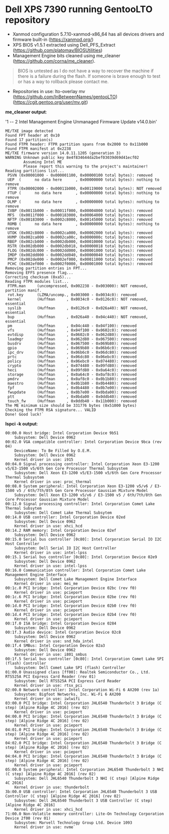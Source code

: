 
# **Dell XPS 7390 running GentooLTO** repository

 - Xanmod configuration 5.7.10-xanmod-x86_64 has all devices drivers and
   firmware built-in
   (https://xanmod.org/)
 - XPS BIOS v1.5.1 extracted using Dell_PFS_Extract
   (https://github.com/platomav/BIOSUtilities)
 - Management Engine bits cleaned using me_cleaner
   (https://github.com/corna/me_cleaner).

> BIOS is untested as I do not have a way to recover the machine if
> there is a failure during the flash. If someone is brave enough to
> test or has a way to rollback please contact me.

 - Repositories in use:
   lto-overlay  mv
   (https://github.com/InBetweenNames/gentooLTO)
   (https://cgit.gentoo.org/user/mv.git)

**me_cleaner output**:

'1 -- 2 Intel Management Engine Unmanaged Firmware Update v14.0.bin'

    ME/TXE image detected
    Found FPT header at 0x10
    Found 17 partition(s)
    Found FTPR header: FTPR partition spans from 0x2000 to 0x11b000
    Found FTPR manifest at 0x2238
    ME/TXE firmware version 14.0.11.1205 (generation 3)
    WARNING Unknown public key 8e4f834644da2bef03039d69d41ecf02
            Assuming Intel ME
            Please report this warning to the project's maintainer!
    Reading partitions list...
     PSVN (0x00001000 - 0x000001100, 0x00000100 total bytes): removed
     UEP  (      no data here      , 0x00000000 total bytes): nothing to remove
     FTPR (0x00002000 - 0x00011b000, 0x00119000 total bytes): NOT removed
     FTUP (      no data here      , 0x00000000 total bytes): nothing to remove
     DLMP (      no data here      , 0x00000000 total bytes): nothing to remove
     IVBP (0x0011b000 - 0x00011f000, 0x00004000 total bytes): removed
     MFS  (0x0011f000 - 0x000183000, 0x00064000 total bytes): removed
     NFTP (0x00183000 - 0x0002c8000, 0x00145000 total bytes): removed
     ROMB (      no data here      , 0x00000000 total bytes): nothing to remove
     UTOK (0x002c8000 - 0x0002ca000, 0x00002000 total bytes): removed
     HVMP (0x002ca000 - 0x0002ca00c, 0x0000000c total bytes): removed
     RBEP (0x002cb000 - 0x0002db000, 0x00010000 total bytes): removed
     RSTR (0x002db000 - 0x0002db018, 0x00000018 total bytes): removed
     FLOG (0x002dc000 - 0x0002dd000, 0x00001000 total bytes): removed
     IMDP (0x002dd000 - 0x0002dd040, 0x00000040 total bytes): removed
     PMCP (0x002de000 - 0x0002ef000, 0x00011000 total bytes): removed
     PCHC (0x002ef000 - 0x0002f0000, 0x00001000 total bytes): removed
    Removing partition entries in FPT...
    Removing EFFS presence flag...
    Correcting checksum (0xa5)...
    Reading FTPR modules list...
     FTPR.man     (uncompressed, 0x002238 - 0x003000): NOT removed, partition manif.
     rot.key      (LZMA/uncomp., 0x003000 - 0x0034c0): removed
     kernel       (Huffman     , 0x0034c0 - 0x0126c0): NOT removed, essential
     syslib       (Huffman     , 0x0126c0 - 0x026a40): NOT removed, essential
     bup          (Huffman     , 0x026a40 - 0x04c440): NOT removed, essential
     pm           (Huffman     , 0x04c440 - 0x04f100): removed
     vfs          (Huffman     , 0x04f100 - 0x0602c0): removed
     evtdisp      (Huffman     , 0x0602c0 - 0x062d80): removed
     loadmgr      (Huffman     , 0x062d80 - 0x067500): removed
     busdrv       (Huffman     , 0x067500 - 0x069b80): removed
     gpio         (Huffman     , 0x069b80 - 0x06b6c0): removed
     ipc_drv      (Huffman     , 0x06b6c0 - 0x06dc80): removed
     prtc         (Huffman     , 0x06dc80 - 0x06ebc0): removed
     policy       (Huffman     , 0x06ebc0 - 0x074480): removed
     crypto       (Huffman     , 0x074480 - 0x09fd80): removed
     heci         (Huffman     , 0x09fd80 - 0x0a64c0): removed
     storage      (Huffman     , 0x0a64c0 - 0x0af8c0): removed
     pmdrv        (Huffman     , 0x0af8c0 - 0x0b1b80): removed
     maestro      (Huffman     , 0x0b1b80 - 0x0b4480): removed
     fpf          (Huffman     , 0x0b4480 - 0x0b7e00): removed
     fwupdate     (Huffman     , 0x0b7e00 - 0x0bda00): removed
     ptt          (Huffman     , 0x0bda00 - 0x0ddb40): removed
     touch_fw     (Huffman     , 0x0ddb40 - 0x11b000): removed
    The ME minimum size should be 331776 bytes (0x51000 bytes)
    Checking the FTPR RSA signature... VALID
    Done! Good luck!`


**lspci -k output**:

    00:00.0 Host bridge: Intel Corporation Device 9b51
    	Subsystem: Dell Device 0962
    00:02.0 VGA compatible controller: Intel Corporation Device 9bca (rev 04)
    	DeviceName: To Be Filled by O.E.M.
    	Subsystem: Dell Device 0962
    	Kernel driver in use: i915
    00:04.0 Signal processing controller: Intel Corporation Xeon E3-1200 v5/E3-1500 v5/6th Gen Core Processor Thermal Subsystem
    	Subsystem: Dell Xeon E3-1200 v5/E3-1500 v5/6th Gen Core Processor Thermal Subsystem
    	Kernel driver in use: proc_thermal
    00:08.0 System peripheral: Intel Corporation Xeon E3-1200 v5/v6 / E3-1500 v5 / 6th/7th/8th Gen Core Processor Gaussian Mixture Model
    	Subsystem: Dell Xeon E3-1200 v5/v6 / E3-1500 v5 / 6th/7th/8th Gen Core Processor Gaussian Mixture Model
    00:12.0 Signal processing controller: Intel Corporation Comet Lake Thermal Subsytem
    	Subsystem: Dell Comet Lake Thermal Subsytem
    00:14.0 USB controller: Intel Corporation Device 02ed
    	Subsystem: Dell Device 0962
    	Kernel driver in use: xhci_hcd
    00:14.2 RAM memory: Intel Corporation Device 02ef
    	Subsystem: Dell Device 0962
    00:15.0 Serial bus controller [0c80]: Intel Corporation Serial IO I2C Host Controller
    	Subsystem: Dell Serial IO I2C Host Controller
    	Kernel driver in use: intel-lpss
    00:15.1 Serial bus controller [0c80]: Intel Corporation Device 02e9
    	Subsystem: Dell Device 0962
    	Kernel driver in use: intel-lpss
    00:16.0 Communication controller: Intel Corporation Comet Lake Management Engine Interface
    	Subsystem: Dell Comet Lake Management Engine Interface
    	Kernel driver in use: mei_me
    00:1c.0 PCI bridge: Intel Corporation Device 02bc (rev f0)
    	Kernel driver in use: pcieport
    00:1c.6 PCI bridge: Intel Corporation Device 02be (rev f0)
    	Kernel driver in use: pcieport
    00:1d.0 PCI bridge: Intel Corporation Device 02b0 (rev f0)
    	Kernel driver in use: pcieport
    00:1d.4 PCI bridge: Intel Corporation Device 02b4 (rev f0)
    	Kernel driver in use: pcieport
    00:1f.0 ISA bridge: Intel Corporation Device 0284
    	Subsystem: Dell Device 0962
    00:1f.3 Audio device: Intel Corporation Device 02c8
    	Subsystem: Dell Device 0962
    	Kernel driver in use: snd_hda_intel
    00:1f.4 SMBus: Intel Corporation Device 02a3
    	Subsystem: Dell Device 0962
    	Kernel driver in use: i801_smbus
    00:1f.5 Serial bus controller [0c80]: Intel Corporation Comet Lake SPI (flash) Controller
    	Subsystem: Dell Comet Lake SPI (flash) Controller
    01:00.0 Unassigned class [ff00]: Realtek Semiconductor Co., Ltd. RTS525A PCI Express Card Reader (rev 01)
    	Subsystem: Dell RTS525A PCI Express Card Reader
    	Kernel driver in use: rtsx_pci
    02:00.0 Network controller: Intel Corporation Wi-Fi 6 AX200 (rev 1a)
    	Subsystem: Bigfoot Networks, Inc. Wi-Fi 6 AX200
    	Kernel driver in use: iwlwifi
    03:00.0 PCI bridge: Intel Corporation JHL6540 Thunderbolt 3 Bridge (C step) [Alpine Ridge 4C 2016] (rev 02)
    	Kernel driver in use: pcieport
    04:00.0 PCI bridge: Intel Corporation JHL6540 Thunderbolt 3 Bridge (C step) [Alpine Ridge 4C 2016] (rev 02)
    	Kernel driver in use: pcieport
    04:01.0 PCI bridge: Intel Corporation JHL6540 Thunderbolt 3 Bridge (C step) [Alpine Ridge 4C 2016] (rev 02)
    	Kernel driver in use: pcieport
    04:02.0 PCI bridge: Intel Corporation JHL6540 Thunderbolt 3 Bridge (C step) [Alpine Ridge 4C 2016] (rev 02)
    	Kernel driver in use: pcieport
    04:04.0 PCI bridge: Intel Corporation JHL6540 Thunderbolt 3 Bridge (C step) [Alpine Ridge 4C 2016] (rev 02)
    	Kernel driver in use: pcieport
    05:00.0 System peripheral: Intel Corporation JHL6540 Thunderbolt 3 NHI (C step) [Alpine Ridge 4C 2016] (rev 02)
    	Subsystem: Dell JHL6540 Thunderbolt 3 NHI (C step) [Alpine Ridge 4C 2016]
    	Kernel driver in use: thunderbolt
    3b:00.0 USB controller: Intel Corporation JHL6540 Thunderbolt 3 USB Controller (C step) [Alpine Ridge 4C 2016] (rev 02)
    	Subsystem: Dell JHL6540 Thunderbolt 3 USB Controller (C step) [Alpine Ridge 4C 2016]
    	Kernel driver in use: xhci_hcd
    71:00.0 Non-Volatile memory controller: Lite-On Technology Corporation Device 2f00 (rev 01)
    	Subsystem: Marvell Technology Group Ltd. Device 1093
    	Kernel driver in use: nvme`
